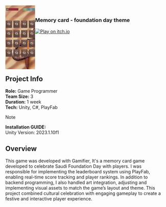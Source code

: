 <!-- PROJECT LOGO -->
<div>
<h3><img align="left" height="200" src="Assets/Assets/GamifireAssets/Unity_uVRuHcPpij.png"> <br/> <p align="left">Memory card - foundation day theme
</p>
</div>   
  
[![Play on itch.io](https://img.shields.io/badge/Play%20on-itch.io-ff5c5c?logo=itch-io&logoColor=white)](https://wedad.itch.io/memory-card)

</h3>   
</div>   

<br/>

<br/>

<br/>

<br/>

<br/>

## Project Info
**Role:** Game Programmer
<br/>
**Team Size:** 3
<br/>
**Duration:** 1 week
<br/>
**Tech:** Unity, C#, PlayFab 

> [!NOTE]
> **Installation GUIDE:**
> <br/>
> Unity Version: 2023.1.10f1


## Overview
This game was developed with Gamifier, It's a memory card game developed to celebrate Saudi Foundation Day with players.
I was responsible for implementing the leaderboard system using PlayFab, enabling real-time score tracking and player rankings. In addition to backend programming, I also handled art integration, adjusting and implementing visual assets to match the game’s layout and theme. This project combined cultural celebration with engaging gameplay to create a festive and interactive player experience.

